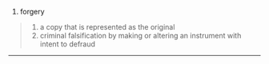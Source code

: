 1. forgery
> 1.  a copy that is represented as the original
> 2. criminal falsification by making or altering an instrument with intent to defraud  
____________
